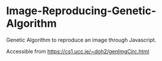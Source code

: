 # Image-Reproducing-Genetic-Algorithm
Genetic Algorithm to reproduce an image through Javascript.

Accessible from https://cs1.ucc.ie/~doh2/genImgCirc.html
